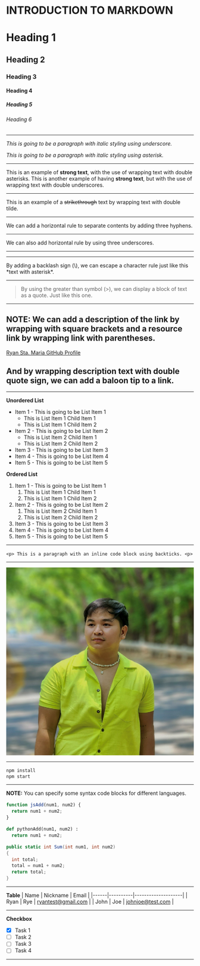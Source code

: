 # INTRODUCTION TO MARKDOWN

<!-- Heading -->
# Heading 1
## Heading 2
### Heading 3
#### Heading 4
##### Heading 5
###### Heading 6

---

<!-- Italic Text -->
_This is going to be a paragraph with italic styling using underscore._

*This is going to be a paragraph with italic styling using asterisk.*

----

<!-- Strong/Bold Text -->
This is an example of **strong text**, with the use of wrapping text with double asterisks.
This is another example of having __strong text__, but with the use of wrapping text with double underscores.

----

<!-- Strikethrough Text -->
This is an example of a ~~strikethrough~~ text by wrapping text with double tilde.

---

<!-- Horizontal Rule -->
We can add a horizontal rule to separate contents by adding three hyphens.

---
We can also add horizontal rule by using three underscores.
___

---

<!-- Escaping Character Rule -->
By adding a backlash sign (\\), we can escape a character rule just like this \*text with asterisk*.

---

<!-- Blockquote -->
> By using the greater than symbol (\>), we can display a block of text as a quote. Just like this one.

---

<!-- Links -->
**NOTE:**
We can add a description of the link by wrapping with square brackets and a resource link by wrapping link with parentheses. 
---
[Ryan Sta. Maria GitHub Profile](https://github.com/arrrjhay009/ "This is Ryan's account for public repositories")

And by wrapping description text with double quote sign, we can add a baloon tip to a link.
---

---

<!-- List Item -->

<!-- Unordered List -->
**Unordered List**
* Item 1 - This is going to be List Item 1
  * This is List Item 1 Child Item 1
  * This is List Item 1 Child Item 2
* Item 2 - This is going to be List Item 2
  * This is List Item 2 Child Item 1
  * This is List Item 2 Child Item 2
* Item 3 - This is going to be List Item 3
* Item 4 - This is going to be List Item 4
* Item 5 - This is going to be List Item 5

<!-- Ordered List -->
**Ordered List**
1. Item 1 - This is going to be List Item 1
   1. This is List Item 1 Child Item 1
   2. This is List Item 1 Child Item 2
2. Item 2 - This is going to be List Item 2
   1. This is List Item 2 Child Item 1
   2. This is List Item 2 Child Item 2
3. Item 3 - This is going to be List Item 3
4. Item 4 - This is going to be List Item 4
5. Item 5 - This is going to be List Item 5

---

<!-- Code Block -->
`<p> This is a paragraph with an inline code block using backticks. <p>`

---

<!-- Image -->
![This is an image.](https://github.com/KodeGoBootcamp-Projects/Exercise_Images/blob/main/profile.jpg?raw=true/ "This is an image of mine")

---

<!-- GitHub Block of Codes -->
```
npm install
npm start
```

---

**NOTE:**
You can specify some syntax code blocks for different languages.
```javascript
function jsAdd(num1, num2) {
  return num1 + num2;
}
```

```python
def pythonAdd(num1, num2) :
  return num1 + num2;
```

```c#
public static int Sum(int num1, int num2)
{
  int total;
  total = num1 + num2;
  return total;
}
```

---

<!-- Tables -->
**Table**
| Name | Nickname | Email              |
|------|----------|--------------------|
| Ryan | Rye      | ryantest@gmail.com |
| John | Joe      | johnjoe@test.com   |

---

<!-- Task List/ Checkbox -->
**Checkbox**
* [x] Task 1
* [ ] Task 2
* [ ] Task 3
* [ ] Task 4

---







